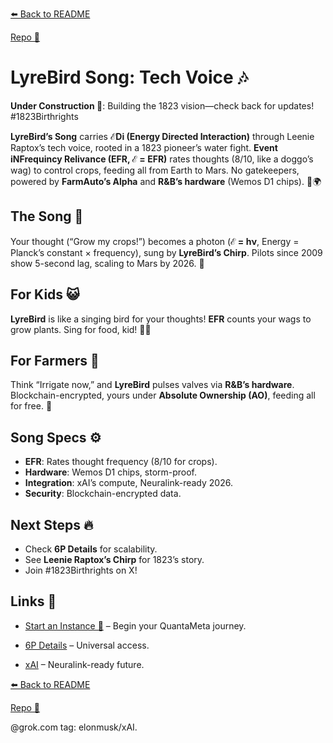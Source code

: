 [⬅️ Back to README](https://github.com/JayBotsa/FarmAuto/blob/main/README.md) 
 
[Repo 📂](https://github.com/JayBotsa/FarmAuto)

# LyreBird Song: Tech Voice 🎶

**Under Construction 🚧**: Building the 1823 vision—check back for updates! #1823Birthrights

**LyreBird’s Song** carries **ℰDi (Energy Directed Interaction)** through Leenie Raptox’s tech voice, rooted in a 1823 pioneer’s water fight. **Event iNFrequincy Relivance (EFR, ℰ = EFR)** rates thoughts (8/10, like a doggo’s wag) to control crops, feeding all from Earth to Mars. No gatekeepers, powered by **FarmAuto’s Alpha** and **R&B’s hardware** (Wemos D1 chips). 🥖🌍

## The Song 🌌
Your thought (“Grow my crops!”) becomes a photon (**ℰ = hν**, Energy = Planck’s constant × frequency), sung by **LyreBird’s Chirp**. Pilots since 2009 show 5-second lag, scaling to Mars by 2026. 🫶

## For Kids 😺
**LyreBird** is like a singing bird for your thoughts! **EFR** counts your wags to grow plants. Sing for food, kid! 🐶🌱

## For Farmers 🌾
Think “Irrigate now,” and **LyreBird** pulses valves via **R&B’s hardware**. Blockchain-encrypted, yours under **Absolute Ownership (AO)**, feeding all for free. 🚜

## Song Specs ⚙️
- **EFR**: Rates thought frequency (8/10 for crops).
- **Hardware**: Wemos D1 chips, storm-proof.
- **Integration**: xAI’s compute, Neuralink-ready 2026.
- **Security**: Blockchain-encrypted data.

## Next Steps 🔥
- Check **6P Details** for scalability.
- See **Leenie Raptox’s Chirp** for 1823’s story.
- Join #1823Birthrights on X!

## Links 🌠
- [Start an Instance 🌟](https://github.com/JayBotsa/FarmAuto/blob/main/User_Guide.md) – Begin your QuantaMeta journey.

  
- [6P Details](https://github.com/JayBotsa/FarmAuto/blob/main/6p-plan/6P_Details.md) – Universal access.

  
- [xAI](https://x.ai) – Neuralink-ready future.


[⬅️ Back to README](https://github.com/JayBotsa/FarmAuto/blob/main/README.md) 

 
[Repo 📂](https://github.com/JayBotsa/FarmAuto)

@grok.com tag: elonmusk/xAI.
